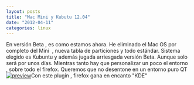 ```yaml
---
layout: posts
title: "Mac Mini y Kubutu 12.04"
date: "2012-04-11"
categories: linux
---
```


En versión Beta , es como estamos ahora. He eliminado el Mac OS por completo del Mini  , nueva tabla de particiones y todo estándar. Sistema elegido es Kubuntu y además jugada arriesgada versión Beta. Aunque solo será por unos días. Mientras tanto hay que personalizar un poco el entorno , sobre todo el firefox. Queremos que no desentone en un entorno puro QT [![](images/preview.png "preview")](https://oxygenkde.altervista.org/)Con este plugin , firefox gana en encanto "KDE"
